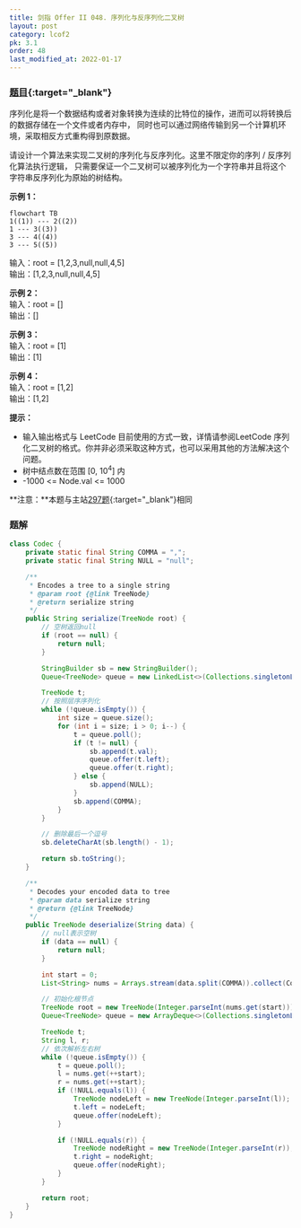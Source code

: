 ```yaml
---
title: 剑指 Offer II 048. 序列化与反序列化二叉树
layout: post
category: lcof2
pk: 3.1
order: 48
last_modified_at: 2022-01-17
---
```


### [题目](https://leetcode-cn.com/problems/h54YBf/){:target="_blank"}

序列化是将一个数据结构或者对象转换为连续的比特位的操作，进而可以将转换后的数据存储在一个文件或者内存中，
同时也可以通过网络传输到另一个计算机环境，采取相反方式重构得到原数据。

请设计一个算法来实现二叉树的序列化与反序列化。这里不限定你的序列 / 反序列化算法执行逻辑，
只需要保证一个二叉树可以被序列化为一个字符串并且将这个字符串反序列化为原始的树结构。

**示例 1：**

```mermaid
flowchart TB
1((1)) --- 2((2))
1 --- 3((3))
3 --- 4((4))
3 --- 5((5))
```

输入：root = [1,2,3,null,null,4,5]  
输出：[1,2,3,null,null,4,5]

**示例 2：**  
输入：root = []  
输出：[]

**示例 3：**  
输入：root = [1]  
输出：[1]

**示例 4：**  
输入：root = [1,2]  
输出：[1,2]

**提示：**
- 输入输出格式与 LeetCode 目前使用的方式一致，详情请参阅LeetCode 序列化二叉树的格式。你并非必须采取这种方式，也可以采用其他的方法解决这个问题。
- 树中结点数在范围 [0, 10<sup>4</sup>] 内
- -1000 <= Node.val <= 1000

**注意：**本题与主站[297题](https://leetcode-cn.com/problems/serialize-and-deserialize-binary-tree/){:target="_blank"}相同

### 题解

```java
class Codec {
    private static final String COMMA = ",";
    private static final String NULL = "null";

    /**
     * Encodes a tree to a single string
     * @param root {@link TreeNode}
     * @return serialize string
     */
    public String serialize(TreeNode root) {
        // 空树返回null
        if (root == null) {
            return null;
        }

        StringBuilder sb = new StringBuilder();
        Queue<TreeNode> queue = new LinkedList<>(Collections.singletonList(root));

        TreeNode t;
        // 按照层序序列化
        while (!queue.isEmpty()) {
            int size = queue.size();
            for (int i = size; i > 0; i--) {
                t = queue.poll();
                if (t != null) {
                    sb.append(t.val);
                    queue.offer(t.left);
                    queue.offer(t.right);
                } else {
                    sb.append(NULL);
                }
                sb.append(COMMA);
            }
        }

        // 删除最后一个逗号
        sb.deleteCharAt(sb.length() - 1);

        return sb.toString();
    }

    /**
     * Decodes your encoded data to tree
     * @param data serialize string
     * @return {@link TreeNode}
     */
    public TreeNode deserialize(String data) {
        // null表示空树
        if (data == null) {
            return null;
        }

        int start = 0;
        List<String> nums = Arrays.stream(data.split(COMMA)).collect(Collectors.toList());

        // 初始化根节点
        TreeNode root = new TreeNode(Integer.parseInt(nums.get(start)));
        Queue<TreeNode> queue = new ArrayDeque<>(Collections.singletonList(root));

        TreeNode t;
        String l, r;
        // 依次解析左右树
        while (!queue.isEmpty()) {
            t = queue.poll();
            l = nums.get(++start);
            r = nums.get(++start);
            if (!NULL.equals(l)) {
                TreeNode nodeLeft = new TreeNode(Integer.parseInt(l));
                t.left = nodeLeft;
                queue.offer(nodeLeft);
            }

            if (!NULL.equals(r)) {
                TreeNode nodeRight = new TreeNode(Integer.parseInt(r));
                t.right = nodeRight;
                queue.offer(nodeRight);
            }
        }

        return root;
    }
}
```
